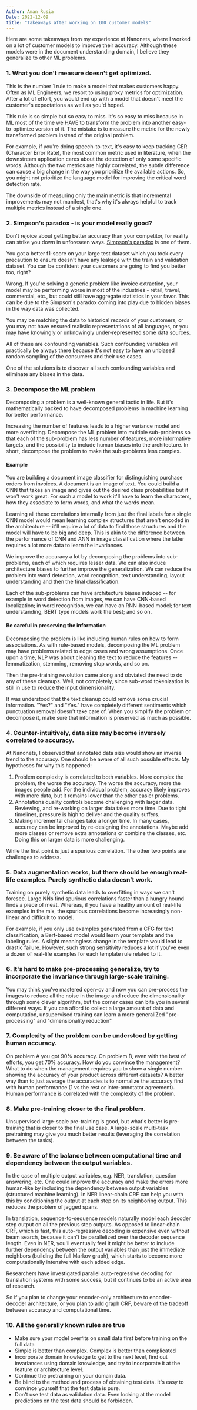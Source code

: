 ```yaml
---
Author: Aman Rusia
Date: 2022-12-09
title: "Takeaways after working on 100 customer models"
---
```


Here are some takeaways from my experience at Nanonets, where I worked on a lot of customer models to improve their accuracy. Although these models were in the document understanding domain, I believe they generalize to other ML problems.

### 1. What you don't measure doesn't get optimized. 
This is the number 1 rule to make a model that makes customers happy. Often as ML Engineers, we resort to using proxy metrics for optimization. After a lot of effort, you would end up with a model that doesn't meet the customer's expectations as well as you'd hoped.

This rule is so simple but so easy to miss. It's so easy to miss because in ML most of the time we HAVE to transform the problem into another easy-to-optimize version of it. The mistake is to measure the metric for the newly transformed problem instead of the original problem.

For example, if you're doing speech-to-text, it's easy to keep tracking CER (Character Error Rate), the most common metric used in literature, when the downstream application cares about the detection of only some specific words. Although the two metrics are highly correlated, the subtle difference can cause a big change in the way you prioritize the available actions. So, you might not prioritize the language model for improving the critical word detection rate.

The downside of measuring only the main metric is that incremental improvements may not manifest, that's why it's always helpful to track multiple metrics instead of a single one. 

### 2. Simpson's paradox - is your model really good?
Don't rejoice about getting better accuracy than your competitor, for reality can strike you down in unforeseen ways. [Simpson's paradox](https://en.wikipedia.org/wiki/Simpson%27s_paradox) is one of them. 

You got a better f1-score on your large test dataset which you took every precaution to ensure doesn't have any leakage with the train and validation dataset. You can be confident your customers are going to find you better too, right?

Wrong. If you're solving a generic problem like invoice extraction, your model may be performing worse in most of the industries - retail, travel, commercial, etc., but could still have aggregate statistics in your favor. This can be due to the Simpson's paradox coming into play due to hidden biases in the way data was collected. 

You may be matching the data to historical records of your customers, or you may not have ensured realistic representations of all languages, or you may have knowingly or unknowingly under-represented some data sources. 

All of these are confounding variables. Such confounding variables will practically be always there because it's not easy to have an unbiased random sampling of the consumers and their use cases. 

One of the solutions is to discover all such confounding variables and eliminate any biases in the data.

### 3. Decompose the ML problem
Decomposing a problem is a well-known general tactic in life. But it's mathematically backed to have decomposed problems in machine learning for better performance.

Increasing the number of features leads to a higher variance model and more overfitting. Decompose the ML problem into multiple sub-problems so that each of the sub-problem has less number of features, more informative targets, and the possibility to include human biases into the architecture. In short, decompose the problem to make the sub-problems less complex. 

#### Example
You are building a document image classifier for distinguishing purchase orders from invoices. A document is an image of text. You could build a CNN that takes an image and gives out the desired class probabilities but it won't work great. For such a model to work it'll have to learn the characters, how they associate to form words, and what the words mean.

Learning all these correlations internally from just the final labels for a single CNN model would mean learning complex structures that aren't encoded in the architecture -- it'll require a lot of data to find those structures and the model will have to be big and deep. This is akin to the difference between the performance of CNN and ANN in image classification where the latter requires a lot more data to learn the invariances.

We improve the accuracy a lot by decomposing the problems into sub-problems, each of which requires lesser data. We can also induce architecture biases to further improve the generalization. We can reduce the problem into word detection, word recognition, text understanding, layout understanding and then the final classification.  

Each of the sub-problems can have architecture biases induced -- for example in word detection from images, we can have CNN-based localization; in word recognition, we can have an RNN-based model; for text understanding, BERT type models work the best; and so on.

#### Be careful in preserving the information
Decomposing the problem is like including human rules on how to form associations. As with rule-based models, decomposing the ML problem may have problems related to edge cases and wrong assumptions. Once upon a time, NLP was about cleaning the text to reduce the features -- lemmatization, stemming, removing stop words, and so on. 

Then the pre-training revolution came along and obviated the need to do any of these cleanups. Well, not completely, since sub-word tokenization is still in use to reduce the input dimensionality. 

It was understood that the text cleanup could remove some crucial information. "Yes?" and "Yes." have completely different sentiments which punctuation removal doesn't take care of. When you simplify the problem or decompose it, make sure that information is preserved as much as possible. 


### 4. Counter-intuitively, data size may become inversely correlated to accuracy.
At Nanonets, I observed that annotated data size would show an inverse trend to the accuracy. One should be aware of all such possible effects. My hypotheses for why this happened:
1. Problem complexity is correlated to both variables. More complex the problem, the worse the accuracy. The worse the accuracy, more the images people add. For the individual problem, accuracy likely improves with more data, but it remains lower than the other easier problems.
2. Annotations quality controls become challenging with larger data. Reviewing, and re-working on larger data takes more time. Due to tight timelines, pressure is high to deliver and the quality suffers. 
3. Making incremental changes take a longer time. In many cases, accuracy can be improved by re-designing the annotations. Maybe add more classes or remove extra annotations or combine the classes, etc. Doing this on larger data is more challenging.

While the first point is just a spurious correlation. The other two points are challenges to address.

### 5. Data augmentation works, but there should be enough real-life examples. Purely synthetic data doesn't work. 
Training on purely synthetic data leads to overfitting in ways we can't foresee. Large NNs find spurious correlations faster than a hungry hound finds a piece of meat. Whereas, if you have a healthy amount of real-life examples in the mix, the spurious correlations become increasingly non-linear and difficult to model.

For example, if you only use examples generated from a CFG for text classification, a Bert-based model would learn your template and the labeling rules. A slight meaningless change in the template would lead to drastic failure. However, such strong sensitivity reduces a lot if you've even a dozen of real-life examples for each template rule related to it.

### 6. It's hard to make pre-processing generalize, try to incorporate the invariance through large-scale training.
You may think you've mastered open-cv and now you can pre-process the images to reduce all the noise in the image and reduce the dimensionality through some clever algorithm, but the corner cases can bite you in several different ways. If you can afford to collect a large amount of data and computation, unsupervised training can learn a more generaliZed "pre-processing" and "dimensionality reduction"  

### 7. Complexity of the problem can be understood by getting human accuracy.
On problem A you got 90% accuracy. On problem B, even with the best of efforts, you get 70% accuracy. How do you convince the management? What to do when the management requires you to show a single number showing the accuracy of your product across different datasets? A better way than to just average the accuracies is to normalize the accuracy first with human performance (1 vs the rest or inter-annotator agreement). Human performance is correlated with the complexity of the problem.

### 8. Make pre-training closer to the final problem.
Unsupervised large-scale pre-training is good, but what's better is pre-training that is closer to the final use case. A large-scale multi-task pretraining may give you much better results (leveraging the correlation between the tasks). 

### 9. Be aware of the balance between computational time and dependency between the output variables. 
In the case of multiple output variables, e.g. NER, translation, question answering, etc. One could improve the accuracy and make the errors more human-like by including the dependency between output variables (structured machine learning). In NER linear-chain CRF can help you with this by conditioning the output at each step on its neighboring output. This reduces the problem of jagged spans. 

In translation, sequence-to-sequence models naturally model each decoder step output on all the previous step outputs. As opposed to linear-chain CRF, which is fast, this auto-regressive decoding is expensive even without beam search, because it can't be parallelized over the decoder sequence length. Even in NER, you'll eventually feel it might be better to include further dependency between the output variables than just the immediate neighbors (building the full Markov graph), which starts to become more computationally intensive with each added edge.

Researchers have investigated parallel auto-regressive decoding for translation systems with some success, but it continues to be an active area of research. 

So if you plan to change your encoder-only architecture to encoder-decoder architecture, or you plan to add graph CRF, beware of the tradeoff between accuracy and computational time. 

### 10. All the generally known rules are true
- Make sure your model overfits on small data first before training on the full data
- Simple is better than complex. Complex is better than complicated
- Incorporate domain knowledge to get to the next level, find out invariances using domain knowledge, and try to incorporate it at the feature or architecture level.
- Continue the pretraining on your domain data.
- Be blind to the method and process of obtaining test data. It's easy to convince yourself that the test data is pure.
- Don't use test data as validation data. Even looking at the model predictions on the test data should be forbidden.